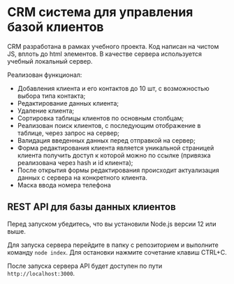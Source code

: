 # CRM система для управления базой клиентов

CRM разработана в рамках учебного проекта. Код написан на чистом JS, вплоть до html элементов. В качестве сервера используется учебный локальный сервер. 

Реализован функционал:

- Добавления клиента и его контактов до 10 шт, с возможностью выбора типа контакта;
- Редактирование данных клиента;
- Удаление клиента;
- Сортировка таблицы клиентов по основным столбцам;
- Реализован поиск клиентов, с последующим отображение в таблице, через запрос на сервер;
- Валидация введенных данных перед отправкой на сервер;
- Форма редактирования клиента является уникальной страницей клиента получить доступ к которой можно по ссылке (привязка реализована через hash и id клиента);
- После открытия формы редактирования происходит актуализация данных с сервера на конкретного клиента.
- Маска ввода номера телефона

## REST API для базы данных клиентов

Перед запуском убедитесь, что вы установили Node.js версии 12 или выше.

Для запуска сервера перейдите в папку с репозиторием и выполните команду `node index`. Для остановки нажмите сочетание клавиш CTRL+C.

После запуска сервера API будет доступен по пути `http://localhost:3000`.


